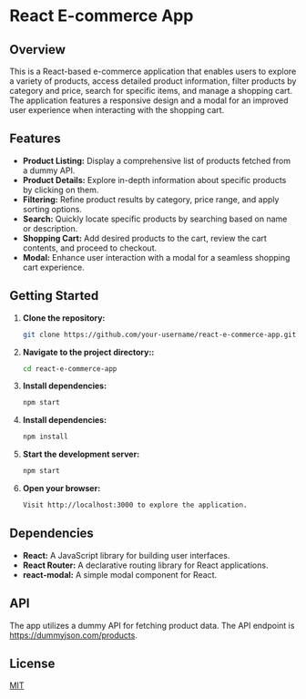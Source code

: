 # React E-commerce App

## Overview

This is a React-based e-commerce application that enables users to explore a variety of products, access detailed product information, filter products by category and price, search for specific items, and manage a shopping cart. The application features a responsive design and a modal for an improved user experience when interacting with the shopping cart.

## Features

- **Product Listing:** Display a comprehensive list of products fetched from a dummy API.
- **Product Details:** Explore in-depth information about specific products by clicking on them.
- **Filtering:** Refine product results by category, price range, and apply sorting options.
- **Search:** Quickly locate specific products by searching based on name or description.
- **Shopping Cart:** Add desired products to the cart, review the cart contents, and proceed to checkout.
- **Modal:** Enhance user interaction with a modal for a seamless shopping cart experience.

## Getting Started

1. **Clone the repository:**

   ```bash
   git clone https://github.com/your-username/react-e-commerce-app.git

2. **Navigate to the project directory::**

   ```bash
   cd react-e-commerce-app
3. **Install dependencies:**

   ```bash
   npm start
4. **Install dependencies:**

   ```bash
   npm install

5. **Start the development server:**

   ```bash
   npm start
5. **Open your browser:**
     ```bash
   Visit http://localhost:3000 to explore the application.

## Dependencies 

- **React:** A JavaScript library for building user interfaces.
- **React Router:** A declarative routing library for React applications.
- **react-modal:** A simple modal component for React.


## API

The app utilizes a dummy API for fetching product data. 
The API endpoint is https://dummyjson.com/products.

## License

[MIT](https://choosealicense.com/licenses/mit/)
